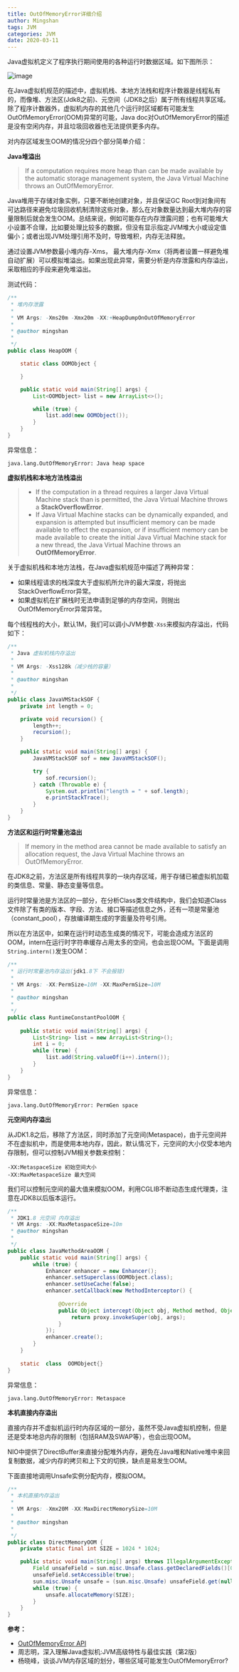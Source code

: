 ```yaml
---
title: OutOfMemoryError详细介绍
author: Mingshan
tags: JVM
categories: JVM
date: 2020-03-11
---
```


Java虚拟机定义了程序执行期间使用的各种运行时数据区域。如下图所示：

![image](https://github.com/ZZULI-TECH/interview/blob/master/images/java_memory.png?raw=true)

在Java虚拟机规范的描述中，虚拟机栈、本地方法栈和程序计数器是线程私有的，而像堆、方法区(Jdk8之前)、元空间（JDK8之后）属于所有线程共享区域。除了程序计数器外，虚拟机内存的其他几个运行时区域都有可能发生OutOfMemoryError(OOM)异常的可能，Java doc对OutOfMemoryError的描述是没有空闲内存，并且垃圾回收器也无法提供更多内存。

<!-- more -->

对内存区域发生OOM的情况分四个部分简单介绍：

**Java堆溢出**

>  If a computation requires more heap than can be made available by the automatic storage management system, the Java Virtual Machine throws an OutOfMemoryError.

Java堆用于存储对象实例，只要不断地创建对象，并且保证GC Root到对象间有可达路径来避免垃圾回收机制清除这些对象，那么在对象数量达到最大堆内存的容量限制后就会发生OOM。总结来说，例如可能存在内存泄露问题；也有可能堆大小设置不合理，比如要处理比较多的数据，但没有显示指定JVM堆大小或设定值偏小；或者出现JVM处理引用不及时，导致堆积，内存无法释放。

通过设置JVM参数最小堆内存-Xms， 最大堆内存-Xmx（将两者设置一样避免堆自动扩展）可以模拟堆溢出。如果出现此异常，需要分析是内存泄露和内存溢出，采取相应的手段来避免堆溢出。

测试代码：

```Java
/**
 * 堆内存泄露
 * 
 * VM Args: -Xms20m -Xmx20m -XX:+HeapDumpOnOutOfMemoryError
 * 
 * @author mingshan
 *
 */
public class HeapOOM {

    static class OOMObject {

    }

    public static void main(String[] args) {
        List<OOMObject> list = new ArrayList<>();

        while (true) {
            list.add(new OOMObject());
        }
    }
}
```

异常信息：


```
java.lang.OutOfMemoryError: Java heap space
```

**虚拟机栈和本地方法栈溢出**

> - If the computation in a thread requires a larger Java Virtual Machine stack than is permitted, the Java Virtual Machine throws a **StackOverflowError**.
> - If Java Virtual Machine stacks can be dynamically expanded, and expansion is attempted but insufficient memory can be made available to effect the expansion, or if insufficient memory can be made available to create the initial Java Virtual Machine stack for a new thread, the Java Virtual Machine throws an **OutOfMemoryError**.

关于虚拟机栈和本地方法栈，在Java虚拟机规范中描述了两种异常：

- 如果线程请求的栈深度大于虚拟机所允许的最大深度，将抛出StackOverflowError异常。
- 如果虚拟机在扩展栈时无法申请到足够的内存空间，则抛出OutOfMemoryError异常异常。

每个线程栈的大小，默认1M，我们可以调小JVM参数`-Xss`来模拟内存溢出，代码如下：

```Java
/**
 * Java 虚拟机栈内存溢出
 * 
 * VM Args: -Xss128k（减少栈的容量）
 * 
 * @author mingshan
 *
 */
public class JavaVMStackSOF {
    private int length = 0;

    private void recursion() {
        length++;
        recursion();
    }

    public static void main(String[] args) {
        JavaVMStackSOF sof = new JavaVMStackSOF();

        try {
            sof.recursion();
        } catch (Throwable e) {
            System.out.println("length = " + sof.length);
            e.printStackTrace();
        }
    }
}
```


**方法区和运行时常量池溢出**
>  If memory in the method area cannot be made available to satisfy an allocation request, the Java Virtual Machine throws an OutOfMemoryError.

在JDK8之前，方法区是所有线程共享的一块内存区域，用于存储已被虚拟机加载的类信息、常量、静态变量等信息。

运行时常量池是方法区的一部分，在分析Class类文件结构中，我们会知道Class文件除了有类的版本、字段、方法、接口等描述信息之外，还有一项是常量池（constant_pool），存放编译期生成的字面量及符号引用。

所以在方法区中，如果在运行时动态生成类的情况下，可能会造成方法区的OOM，intern在运行时字符串缓存占用太多的空间，也会出现OOM。下面是调用`String.intern()`发生OOM：

```Java
/**
 * 运行时常量池内存溢出(jdk1.8下 不会报错)
 * 
 * VM Args: -XX:PermSize=10M -XX:MaxPermSize=10M
 * 
 * @author mingshan
 *
 */
public class RuntimeConstantPoolOOM {
    
    public static void main(String[] args) {
        List<String> list = new ArrayList<String>();
        int i = 0;
        while (true) {
            list.add(String.valueOf(i++).intern());
        }
    }
}
```

异常信息：


```
java.lang.OutOfMemoryError: PermGen space
```

**元空间内存溢出**

从JDK1.8之后，移除了方法区，同时添加了元空间(Metaspace)，由于元空间并不在虚拟机中，而是使用本地内存，因此，默认情况下，元空间的大小仅受本地内存限制，但可以控制JVM相关参数来控制：

```
-XX:MetaspaceSize 初始空间大小
-XX:MaxMetaspaceSize 最大空间
```

我们可以控制元空间的最大值来模拟OOM，利用CGLIB不断动态生成代理类，注意在JDK8以后版本运行。

```Java
/**
 * JDK1.8 元空间 内存溢出
 * VM Args: -XX:MaxMetaspaceSize=10m
 * @author mingshan
 *
 */
public class JavaMethodAreaOOM {
    public static void main(String[] args) {
        while (true) {
            Enhancer enhancer = new Enhancer();
            enhancer.setSuperclass(OOMObject.class);
            enhancer.setUseCache(false);
            enhancer.setCallback(new MethodInterceptor() {
   
                @Override
                public Object intercept(Object obj, Method method, Object[] args, MethodProxy proxy) throws Throwable {
                    return proxy.invokeSuper(obj, args);
                }
            });
            enhancer.create();
        }
    }
 
    static  class  OOMObject{}
}

```

异常信息：

```
java.lang.OutOfMemoryError: Metaspace
```

**本机直接内存溢出**

直接内存并不虚拟机运行时内存区域的一部分，虽然不受Java虚拟机控制，但是还是受本地总内存的限制（包括RAM及SWAP等），也会出现OOM。

NIO中提供了DirectBuffer来直接分配堆外内存，避免在Java堆和Native堆中来回复制数据，减少内存的拷贝和上下文的切换，缺点是易发生OOM。

下面直接地调用Unsafe实例分配内存，模拟OOM。

```Java
/**
 * 本机直接内存溢出
 * 
 * VM Args: -Xmx20M -XX:MaxDirectMemorySize=10M
 * 
 * @author mingshan
 *
 */
public class DirectMemoryOOM {
    private static final int SIZE = 1024 * 1024;

    public static void main(String[] args) throws IllegalArgumentException, IllegalAccessException {
        Field unsafeField = sun.misc.Unsafe.class.getDeclaredFields()[0];
        unsafeField.setAccessible(true);
        sun.misc.Unsafe unsafe = (sun.misc.Unsafe) unsafeField.get(null);
        while (true) {
            unsafe.allocateMemory(SIZE);
        }
    }
}
```

**参考：**

- [OutOfMemoryError API](https://docs.oracle.com/javase/10/docs/api/java/lang/OutOfMemoryError.html)
- 周志明，深入理解Java虚拟机:JVM高级特性与最佳实践（第2版）
- 杨晓峰，谈谈JVM内存区域的划分，哪些区域可能发生OutOfMemoryError?

